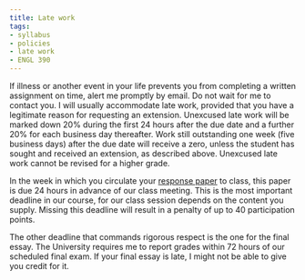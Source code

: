 ```yaml
---
title: Late work
tags:
- syllabus
- policies
- late work
- ENGL 390
---
```


If illness or another event in your life prevents you from completing a written assignment on time, alert me promptly by email.
Do not wait for me to contact you.
I will usually accommodate late work, provided that you have a legitimate reason for requesting an extension.
Unexcused late work will be marked down 20% during the first 24 hours after the due date and a further 20% for each business day thereafter.
Work still outstanding one week (five business days) after the due date will receive a zero, unless the student has sought and received an extension, as described above.
Unexcused late work cannot be revised for a higher grade.

In the week in which you circulate your [response paper](#response-papers) to class, this paper is due 24 hours in advance of our class meeting.
This is the most important deadline in our course, for our class session depends on the content you supply.
Missing this deadline will result in a penalty of up to 40 participation points.

The other deadline that commands rigorous respect is the one for the final essay.
The University requires me to report grades within 72 hours of our scheduled final exam.
If your final essay is late, I might not be able to give you credit for it.
